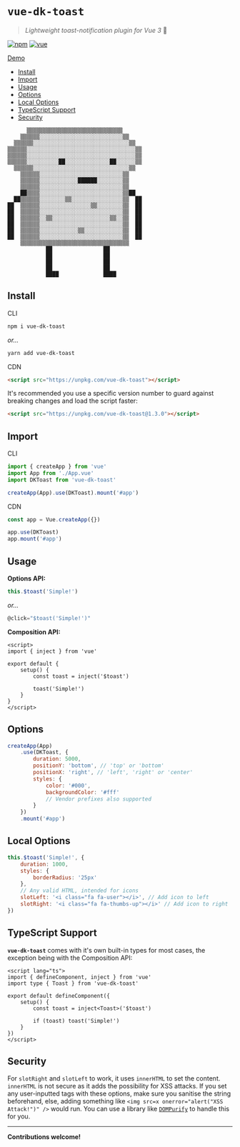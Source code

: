 # `vue-dk-toast`

> _Lightweight toast-notification plugin for Vue 3_ 🍞

[![npm](https://img.shields.io/npm/v/vue-dk-toast.svg)](https://www.npmjs.com/package/vue-dk-toast)
[![vue](https://img.shields.io/badge/vue-3.x-brightgreen)](https://v3.vuejs.org/)

[Demo](https://vue-dk-toast.netlify.app/)

-   [Install](#install)
-   [Import](#import)
-   [Usage](#usage)
-   [Options](#options)
-   [Local Options](#local-options)
-   [TypeScript Support](#typescript-support)
-   [Security](#security)

```
      ▒▒▒▒▒▒▒▒▒▒▒▒▒▒▒▒▒▒▒▒▒▒▒▒▒▒▒▒▒▒
    ▒▒▒▒▒▒░░░░░░░░░░░░░░░░░░░░░░░░░░▒▒
  ▒▒▒▒▒▒░░░░░░░░░░░░░░░░░░░░░░░░░░░░░░▒▒
▒▒▒▒▒▒░░░░░░░░░░░░░░░░░░░░░░░░░░░░░░░░░░▒▒
▒▒▒▒▒▒░░░░░░░░░░░░░░░░░░░░░░░░░░░░░░░░░░▒▒
▒▒▒▒▒▒░░░░░░░░░░██░░░░░░░░░░░░░░██░░░░░░▒▒
  ▒▒▒▒▒▒░░░░░░░░░░░░░░░░░░░░░░░░░░░░░░▒▒
    ▒▒▒▒▒▒░░░░░░░░░░░░░░░░░░░░░░░░░░▒▒
    ▒▒▒▒▒▒░░░░░░░░░░░░██████░░░░░░░░▒▒
    ▒▒▒▒▒▒░░░░░░░░░░░░░░░░░░░░░░░░░░▒▒
    ██▒▒▒▒░░░░░░░░░░░░░░░░░░░░░░░░░░▒▒██
  ██▒▒▒▒▒▒░░░░░░░░▒▒░░░░░░░░░░░░░░░░▒▒  ██
██  ▒▒▒▒▒▒░░░░░░░░░░░░░░░░▒▒░░░░░░░░▒▒  ██
██  ▒▒▒▒▒▒░░░░░░░░░░░░░░░░░░░░░░░░░░▒▒  ██
██  ▒▒▒▒▒▒░░▒▒░░░░░░░░░░░░░░░░░░▒▒░░▒▒  ██
██  ▒▒▒▒▒▒░░░░░░░░░░░░░░░░░░░░░░░░░░▒▒  ██
██  ▒▒▒▒▒▒░░░░░░░░░░░░▒▒░░░░░░░░░░░░▒▒  ██
██  ▒▒▒▒▒▒░░░░░░░░░░░░░░░░░░░░░░░░░░▒▒  ██
    ▒▒▒▒▒▒▒▒▒▒▒▒▒▒▒▒▒▒▒▒▒▒▒▒▒▒▒▒▒▒▒▒▒▒
            ██                ██
            ██                ██
            ██                ██
            ██                ██
            ████              ████
```

## Install

CLI

```bash
npm i vue-dk-toast
```

_or..._

```bash
yarn add vue-dk-toast
```

CDN

```html
<script src="https://unpkg.com/vue-dk-toast"></script>
```

It's recommended you use a specific version number to guard against breaking changes and load the script faster:

```html
<script src="https://unpkg.com/vue-dk-toast@1.3.0"></script>
```

## Import

CLI

```js
import { createApp } from 'vue'
import App from './App.vue'
import DKToast from 'vue-dk-toast'

createApp(App).use(DKToast).mount('#app')
```

CDN

```js
const app = Vue.createApp({})

app.use(DKToast)
app.mount('#app')
```

## Usage

**Options API:**

```js
this.$toast('Simple!')
```

_or..._

```js
@click="$toast('Simple!')"
```

**Composition API:**

```vue
<script>
import { inject } from 'vue'

export default {
    setup() {
        const toast = inject('$toast')

        toast('Simple!')
    }
}
</script>
```

## Options

```js
createApp(App)
    .use(DKToast, {
        duration: 5000,
        positionY: 'bottom', // 'top' or 'bottom'
        positionX: 'right', // 'left', 'right' or 'center'
        styles: {
            color: '#000',
            backgroundColor: '#fff'
            // Vendor prefixes also supported
        }
    })
    .mount('#app')
```

## Local Options

```js
this.$toast('Simple!', {
    duration: 1000,
    styles: {
        borderRadius: '25px'
    },
    // Any valid HTML, intended for icons
    slotLeft: '<i class="fa fa-user"></i>', // Add icon to left
    slotRight: '<i class="fa fa-thumbs-up"></i>' // Add icon to right
})
```

## TypeScript Support

**`vue-dk-toast`** comes with it's own built-in types for most cases, the exception being with the Composition API:

```vue
<script lang="ts">
import { defineComponent, inject } from 'vue'
import type { Toast } from 'vue-dk-toast'

export default defineComponent({
    setup() {
        const toast = inject<Toast>('$toast')

        if (toast) toast('Simple!')
    }
})
</script>
```

## Security

For `slotRight` and `slotLeft` to work, it uses `innerHTML` to set the content. `innerHTML` is not secure as it adds the possibility for XSS attacks. If you set any user-inputted tags with these options, make sure you sanitise the string beforehand, else, adding something like `<img src=x onerror="alert("XSS Attack!")" />` would run. You can use a library like [`DOMPurify`](https://www.npmjs.com/package/dompurify) to handle this for you.

---

**Contributions welcome!**
